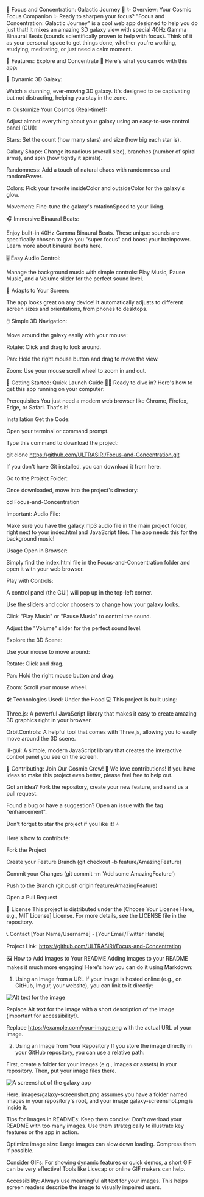🧠 Focus and Concentration: Galactic Journey 🌌
✨ Overview: Your Cosmic Focus Companion ✨
Ready to sharpen your focus? "Focus and Concentration: Galactic Journey" is a cool web app designed to help you do just that! It mixes an amazing 3D galaxy view with special 40Hz Gamma Binaural Beats (sounds scientifically proven to help with focus). Think of it as your personal space to get things done, whether you're working, studying, meditating, or just need a calm moment.

🎯 Features: Explore and Concentrate 🌠
Here's what you can do with this app:

🌌 Dynamic 3D Galaxy:

Watch a stunning, ever-moving 3D galaxy. It's designed to be captivating but not distracting, helping you stay in the zone.

⚙️ Customize Your Cosmos (Real-time!):

Adjust almost everything about your galaxy using an easy-to-use control panel (GUI):

Stars: Set the count (how many stars) and size (how big each star is).

Galaxy Shape: Change its radious (overall size), branches (number of spiral arms), and spin (how tightly it spirals).

Randomness: Add a touch of natural chaos with randomness and randomPower.

Colors: Pick your favorite insideColor and outsideColor for the galaxy's glow.

Movement: Fine-tune the galaxy's rotationSpeed to your liking.

🎧 Immersive Binaural Beats:

Enjoy built-in 40Hz Gamma Binaural Beats. These unique sounds are specifically chosen to give you "super focus" and boost your brainpower. Learn more about binaural beats here.

🎚️ Easy Audio Control:

Manage the background music with simple controls: Play Music, Pause Music, and a Volume slider for the perfect sound level.

📱 Adapts to Your Screen:

The app looks great on any device! It automatically adjusts to different screen sizes and orientations, from phones to desktops.

🖱️ Simple 3D Navigation:

Move around the galaxy easily with your mouse:

Rotate: Click and drag to look around.

Pan: Hold the right mouse button and drag to move the view.

Zoom: Use your mouse scroll wheel to zoom in and out.

🚀 Getting Started: Quick Launch Guide 🧑‍🚀
Ready to dive in? Here's how to get this app running on your computer:

Prerequisites
You just need a modern web browser like Chrome, Firefox, Edge, or Safari. That's it!

Installation
Get the Code:

Open your terminal or command prompt.

Type this command to download the project:

git clone https://github.com/ULTRASIRI/Focus-and-Concentration.git

If you don't have Git installed, you can download it from here.

Go to the Project Folder:

Once downloaded, move into the project's directory:

cd Focus-and-Concentration

Important: Audio File:

Make sure you have the galaxy.mp3 audio file in the main project folder, right next to your index.html and JavaScript files. The app needs this for the background music!

Usage
Open in Browser:

Simply find the index.html file in the Focus-and-Concentration folder and open it with your web browser.

Play with Controls:

A control panel (the GUI) will pop up in the top-left corner.

Use the sliders and color choosers to change how your galaxy looks.

Click "Play Music" or "Pause Music" to control the sound.

Adjust the "Volume" slider for the perfect sound level.

Explore the 3D Scene:

Use your mouse to move around:

Rotate: Click and drag.

Pan: Hold the right mouse button and drag.

Zoom: Scroll your mouse wheel.

🛠️ Technologies Used: Under the Hood 💻
This project is built using:

Three.js: A powerful JavaScript library that makes it easy to create amazing 3D graphics right in your browser.

OrbitControls: A helpful tool that comes with Three.js, allowing you to easily move around the 3D scene.

lil-gui: A simple, modern JavaScript library that creates the interactive control panel you see on the screen.

🤝 Contributing: Join Our Cosmic Crew! 💫
We love contributions! If you have ideas to make this project even better, please feel free to help out.

Got an idea? Fork the repository, create your new feature, and send us a pull request.

Found a bug or have a suggestion? Open an issue with the tag "enhancement".

Don't forget to star the project if you like it! ⭐

Here's how to contribute:

Fork the Project

Create your Feature Branch (git checkout -b feature/AmazingFeature)

Commit your Changes (git commit -m 'Add some AmazingFeature')

Push to the Branch (git push origin feature/AmazingFeature)

Open a Pull Request

📄 License
This project is distributed under the [Choose Your License Here, e.g., MIT License] License. For more details, see the LICENSE file in the repository.

📞 Contact
[Your Name/Username] - [Your Email/Twitter Handle]

Project Link: https://github.com/ULTRASIRI/Focus-and-Concentration

🖼️ How to Add Images to Your README
Adding images to your README makes it much more engaging! Here's how you can do it using Markdown:

1. Using an Image from a URL
If your image is hosted online (e.g., on GitHub, Imgur, your website), you can link to it directly:

![Alt text for the image](https://example.com/your-image.png)

Replace Alt text for the image with a short description of the image (important for accessibility!).

Replace https://example.com/your-image.png with the actual URL of your image.

2. Using an Image from Your Repository
If you store the image directly in your GitHub repository, you can use a relative path:

First, create a folder for your images (e.g., images or assets) in your repository. Then, put your image files there.

![A screenshot of the galaxy app](images/galaxy-screenshot.png)

Here, images/galaxy-screenshot.png assumes you have a folder named images in your repository's root, and your image galaxy-screenshot.png is inside it.

Tips for Images in READMEs:
Keep them concise: Don't overload your README with too many images. Use them strategically to illustrate key features or the app in action.

Optimize image size: Large images can slow down loading. Compress them if possible.

Consider GIFs: For showing dynamic features or quick demos, a short GIF can be very effective! Tools like Licecap or online GIF makers can help.

Accessibility: Always use meaningful alt text for your images. This helps screen readers describe the image to visually impaired users.
